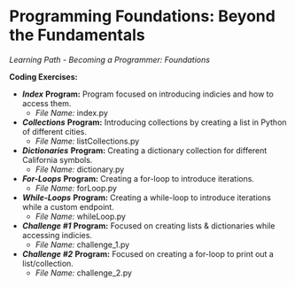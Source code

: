 # Programming Foundations: Beyond the Fundamentals
*Learning Path - Becoming a Programmer: Foundations* 

**Coding Exercises:** 
- ***Index*** **Program:** Program focused on introducing indicies and how to access them. 
    - *File Name:* index.py
- ***Collections*** **Program:** Introducing collections by creating a list in Python of different cities.  
    - *File Name:* listCollections.py
- ***Dictionaries*** **Program:** Creating a dictionary collection for different California symbols. 
    - *File Name:* dictionary.py
- ***For-Loops*** **Program:** Creating a for-loop to introduce iterations. 
    - *File Name:* forLoop.py
- ***While-Loops*** **Program:** Creating a while-loop to introduce iterations while a custom endpoint. 
    - *File Name:* whileLoop.py
- ***Challenge #1*** **Program:** Focused on creating lists & dictionaries while accessing indicies. 
    - *File Name:* challenge_1.py
- ***Challenge #2*** **Program:** Focused on creating a for-loop to print out a list/collection. 
    - *File Name:* challenge_2.py
